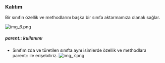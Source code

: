 ### Kalıtım
Bir sınıfın özellik ve methodlarını başka bir sınıfa aktarmamıza olanak sağlar.

![img_6.png](img_6.png)

##### parent:: kullanımı

- Sınıfımızda ve türetilen sınıfta aynı isimlerde özellik ve methodlara parent:: ile erişebiliriz.
![img_7.png](img_7.png)
